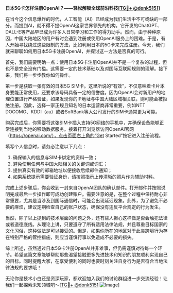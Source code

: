 **日本5G卡怎样注册OpenAI？——轻松解锁全球前沿科技[[TG💪+ @donk5151](https://t.me/s/donk5151)]**

在当今这个信息爆炸的时代，人工智能（AI）已经成为我们生活中不可或缺的一部分。而提到AI，就不得不提OpenAI这家世界领先的机构。它开发的ChatGPT、DALL-E等产品早已成为许多人日常学习和工作的得力助手。然而，由于种种原因，中国大陆地区的用户有时会遇到注册或使用OpenAI服务上的困难。于是，有人开始寻找绕过这些限制的方法，比如利用日本的5G卡来完成注册。今天，我们就来聊聊如何用日本5G卡注册OpenAI，并探讨这一方法是否真的可行。

首先，我们需要明确一点：使用日本5G卡注册OpenAI并不是一个复杂的过程，但也不是完全没有门槛。这需要一定的技术基础以及对国际互联网规则的理解。接下来，我们将一步步教你如何操作。

第一步是获取一张有效的日本5G SIM卡。这里所说的“有效”，不仅意味着卡片本身要能正常使用，还要求该号码具备一定的信誉度。因为OpenAI会对新用户的地理位置进行严格验证，如果发现你的IP地址与中国大陆区域相关联，则可能会被拒绝注册。因此，选择一家正规且知名的日本运营商非常重要，例如NTT DOCOMO、KDDI（au）或者SoftBank等大公司发行的SIM卡通常更为可靠。

购买完成后，你需要将这张SIM卡插入支持5G网络的手机中，并确保设备能够正常连接到当地的移动数据服务。接着打开浏览器访问OpenAI官网（https://openai.com/），点击页面右上角的“Get Started”按钮进入注册流程。

填写个人信息时，请务必注意以下几点：
1. 确保输入的信息与SIM卡绑定的资料一致；
2. 避免使用任何与中国大陆相关的关键词或词汇；
3. 提供真实有效的邮箱地址以便接收后续邮件通知；
4. 如果系统提示需要验证身份，请按照指示上传清晰的照片作为辅助材料。

完成上述步骤后，你会收到一封来自OpenAI团队的确认邮件。打开邮件并按照说明完成最后一步操作即可成功创建账户。需要注意的是，在整个过程中保持耐心非常重要，尤其是当涉及到国际通信时，可能会出现延迟现象。此外，为了避免不必要的麻烦，建议定期检查自己的账户状态，确保没有违反平台规定的行为发生。

当然，除了以上提到的技术层面的问题之外，还有些人担心这样做是否会触犯法律或者道德底线。从理论上讲，只要遵守了所有适用法律法规，并且尊重目标国家的文化习俗，这种做法是可以接受的。但是，如果你所在的地区对于此类跨境行为存在特别严格的管控措施，则应当谨慎行事以免造成不必要的损失。

综上所述，虽然通过日本5G卡注册OpenAI并非难事，但仍需谨慎对待每一个环节。希望这篇文章能够帮助那些渴望接触更多先进技术和知识的朋友顺利实现自己的目标。同时提醒大家，在享受便利的同时也要时刻关注自身行为是否符合当地法律法规的要求哦！

无论你是技术小白还是资深玩家，都欢迎加入我们的讨论群组进一步交流经验！让我们一起探索未知领域吧～[[TG💪+ @donk5151](https://t.me/s/donk5151) ![Image](https://i.postimg.cc/rwNCRYN7/Snipaste-2025-04-30-17-27-05.png)]